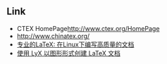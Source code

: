 

## Link

+ CTEX HomePage<http://www.ctex.org/HomePage>   
+ <http://www.chinatex.org/>
+ [专业的LaTeX: 在Linux下编写高质量的文档](https://www.ibm.com/developerworks/cn/linux/l-latex/)
+ [使用 LyX 以图形形式创建 LaTeX 文档](http://www.ibm.com/developerworks/cn/opensource/os-lyx/)